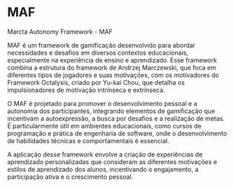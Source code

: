 # MAF
Marcta Autonomy Framework - MAF

MAF é um framework de gamificação desenvolvido para abordar necessidades e desafios em diversos contextos educacionais, especialmente na experiência de ensino e aprendizado. Esse framework combina a estrutura do framework de Andrzej Marczewski, que foca em diferentes tipos de jogadores e suas motivações, com os motivadores do Framework Octalysis, criado por Yu-kai Chou, que detalha os impulsionadores de motivação intrínseca e extrínseca.

O MAF é projetado para promover o desenvolvimento pessoal e a autonomia dos participantes, integrando elementos de gamificação que incentivam a autoexpressão, a busca por desafios e a realização de metas. É particularmente útil em ambientes educacionais, como cursos de programação e prática de engenharia de software, onde o desenvolvimento de habilidades técnicas e comportamentais é essencial.

A aplicação desse framework envolve a criação de experiências de aprendizado personalizadas que consideram as diferentes motivações e estilos de aprendizado dos alunos, incentivando o engajamento, a participação ativa e o crescimento pessoal.

